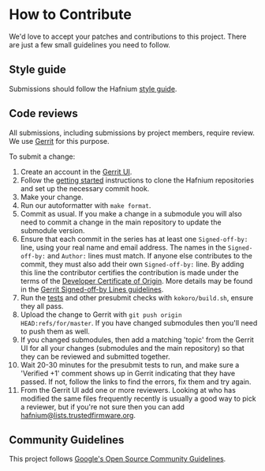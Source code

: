 # How to Contribute

We'd love to accept your patches and contributions to this project. There are
just a few small guidelines you need to follow.

## Style guide

Submissions should follow the Hafnium [style guide](docs/StyleGuide.md).

## Code reviews

All submissions, including submissions by project members, require review. We
use [Gerrit](https://review.trustedfirmware.org/) for this purpose.

To submit a change:

1.  Create an account in the [Gerrit UI](https://review.trustedfirmware.org/).
2.  Follow the [getting started](docs/GettingStarted.md) instructions to clone
    the Hafnium repositories and set up the necessary commit hook.
3.  Make your change.
4.  Run our autoformatter with `make format`.
5.  Commit as usual. If you make a change in a submodule you will also need to
    commit a change in the main repository to update the submodule version.
6.  Ensure that each commit in the series has at least one `Signed-off-by:`
    line, using your real name and email address. The names in the
    `Signed-off-by:` and `Author:` lines must match. If anyone else contributes
    to the commit, they must also add their own `Signed-off-by:` line. By adding
    this line the contributor certifies the contribution is made under the terms
    of the [Developer Certificate of Origin](dco.txt). More details may be found
    in the
    [Gerrit Signed-off-by Lines guidelines](https://review.trustedfirmware.org/Documentation/user-signedoffby.html).
7.  Run the [tests](docs/Testing.md) and other presubmit checks with
    `kokoro/build.sh`, ensure they all pass.
8.  Upload the change to Gerrit with `git push origin HEAD:refs/for/master`. If
    you have changed submodules then you'll need to push them as well.
9.  If you changed submodules, then add a matching 'topic' from the Gerrit UI
    for all your changes (submodules and the main repository) so that they can
    be reviewed and submitted together.
10. Wait 20-30 minutes for the presubmit tests to run, and make sure a 'Verified
    +1' comment shows up in Gerrit indicating that they have passed. If not,
    follow the links to find the errors, fix them and try again.
11. From the Gerrit UI add one or more reviewers. Looking at who has modified
    the same files frequently recently is usually a good way to pick a reviewer,
    but if you're not sure then you can add hafnium@lists.trustedfirmware.org.

## Community Guidelines

This project follows
[Google's Open Source Community Guidelines](https://opensource.google.com/conduct/).
